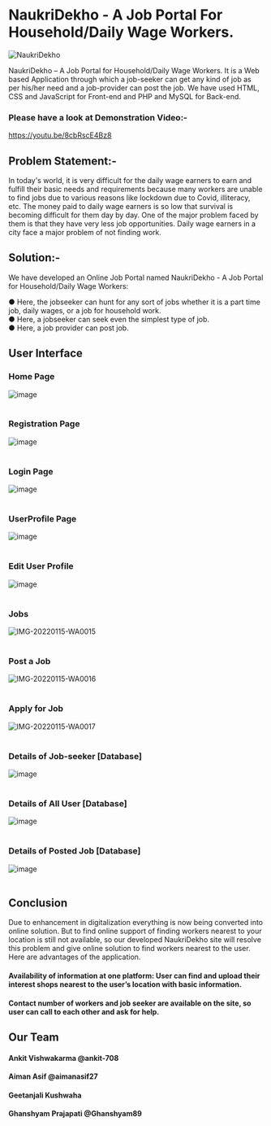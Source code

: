 # NaukriDekho - A Job Portal For Household/Daily Wage Workers.

![NaukriDekho](https://user-images.githubusercontent.com/63035436/149517566-c35d6ce7-51fa-4f83-be31-0c992eca05c8.png)

NaukriDekho – A Job Portal for Household/Daily Wage Workers. It is a Web based Application through which a job-seeker can get any kind of job as per his/her need and a job-provider can post the job.  We have used HTML, CSS and JavaScript for Front-end and PHP and MySQL for Back-end.

### Please have  a look at Demonstration Video:-
https://youtu.be/8cbRscE4Bz8

## Problem Statement:-  
In today's world, it is very difficult for the daily wage earners to earn and fulfill their basic needs and requirements because many workers are unable to find jobs due to various reasons like lockdown due to Covid, illiteracy, etc. The money paid to daily wage earners is so low that survival is becoming difficult for them day by day. One of the major problem faced by them is that they have very less job opportunities. Daily wage earners in a city face a major problem of  not finding work.


## Solution:-  
We have developed an Online Job Portal named NaukriDekho - A Job Portal for Household/Daily Wage Workers: 

● Here, the jobseeker can hunt for any sort of jobs whether it is a part time job, daily wages, or a job for household work.  
● Here, a jobseeker can seek even the simplest type of job.  
● Here, a job provider can post job.

## User Interface

### Home Page
![image](https://user-images.githubusercontent.com/63035436/149514378-1292701e-0dff-4513-903b-6081aeda2c66.png)
<br><br>

### Registration Page
![image](https://user-images.githubusercontent.com/63035436/149514643-a5a0747b-4a7e-4abb-bd19-565638de6e7d.png)
<br><br>

### Login Page
![image](https://user-images.githubusercontent.com/63035436/149514688-4a430ccd-16e2-4bd3-83cf-096f5a1233d6.png)
<br><br>

### UserProfile Page
![image](https://user-images.githubusercontent.com/63035436/149514771-a5ce5729-3477-46c1-ad11-129fe203129d.png)
<br><br>

### Edit User Profile
![image](https://user-images.githubusercontent.com/63035436/149514850-0e16af6c-4c5e-46c7-ad33-0f0e30c1e841.png)
<br><br>

### Jobs
![IMG-20220115-WA0015](https://user-images.githubusercontent.com/63035436/149629046-8aff13ca-ae79-43fe-8fc6-5feb83f0a9d6.jpg)
<br><br>

### Post a Job
![IMG-20220115-WA0016](https://user-images.githubusercontent.com/63035436/149629059-c1f17e02-2d2f-4c21-a3ef-e223bf3c6360.jpg)
<br><br>

### Apply for Job
![IMG-20220115-WA0017](https://user-images.githubusercontent.com/63035436/149629066-106aa763-4481-4d5e-90d2-f0b33a38503f.jpg)
<br><br>

### Details of Job-seeker [Database]
![image](https://user-images.githubusercontent.com/63035436/149514995-2e8859c6-ccad-4137-88f7-2f30eb4e4896.png)
<br><br>

### Details of All User [Database]
![image](https://user-images.githubusercontent.com/63035436/149515051-46e95221-3bee-4c96-b233-81b8c7aa253a.png)
<br><br>

### Details of Posted Job [Database]
![image](https://user-images.githubusercontent.com/63035436/149515103-debb9daa-26b0-4d7b-a4a5-3df92cb21c61.png)
<br><br>


## Conclusion
Due to enhancement in digitalization everything is now being converted into online solution. But to find online support of finding workers nearest to your location is still not available, so our developed NaukriDekho site will resolve this problem and give online solution to find workers nearest to the user.
Here are advantages of the application.
#### Availability of information at one platform: User can find and upload their interest shops nearest to the user’s location with basic information.
#### Contact number of workers and job seeker are available on the site, so user can call to each other and ask for help.

## Our Team
#### Ankit Vishwakarma @ankit-708
#### Aiman Asif @aimanasif27
#### Geetanjali Kushwaha
#### Ghanshyam Prajapati @Ghanshyam89
